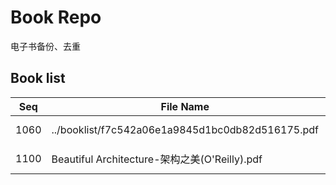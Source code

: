 Book Repo
=========

电子书备份、去重

Book list
---------

| Seq | File Name | Size | MD5 |
| --- | --------- | ---- | --- |
| 1060 | ../booklist/f7c542a06e1a9845d1bc0db82d516175.pdf | 6.3 MB | f7c542a06e1a9845d1bc0db82d516175 | 
| 1100 | Beautiful Architecture-架构之美(O'Reilly).pdf | 6.3 MB | f7c542a06e1a9845d1bc0db82d516175 | 
